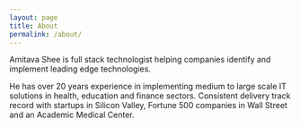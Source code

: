 ```yaml
---
layout: page
title: About
permalink: /about/
---
```


Amitava Shee is full stack technologist helping companies identify and implement leading edge technologies.

He has over 20 years experience in implementing medium to large scale IT solutions in health, education and finance sectors. Consistent delivery track record with startups in Silicon Valley, Fortune 500 companies in Wall Street and an Academic Medical Center.

